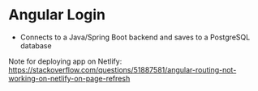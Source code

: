# Angular Login

- Connects to a Java/Spring Boot backend and saves to a PostgreSQL database

Note for deploying app on Netlify:
https://stackoverflow.com/questions/51887581/angular-routing-not-working-on-netlify-on-page-refresh
